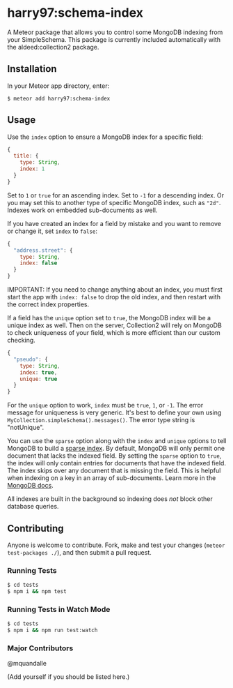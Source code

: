 harry97:schema-index
=========================

A Meteor package that allows you to control some MongoDB indexing from your SimpleSchema. This package is currently included automatically with the aldeed:collection2 package.

## Installation

In your Meteor app directory, enter:

```
$ meteor add harry97:schema-index
```

## Usage

Use the `index` option to ensure a MongoDB index for a specific field:

```js
{
  title: {
    type: String,
    index: 1
  }
}
```

Set to `1` or `true` for an ascending index. Set to `-1` for a descending index. Or you may set this to another type of specific MongoDB index, such as `"2d"`. Indexes work on embedded sub-documents as well.

If you have created an index for a field by mistake and you want to remove or change it, set `index` to `false`:

```js
{
  "address.street": {
    type: String,
    index: false
  }
}
```

IMPORTANT: If you need to change anything about an index, you must first start the app with `index: false` to drop the old index, and then restart with the correct index properties.

If a field has the `unique` option set to `true`, the MongoDB index will be a unique index as well. Then on the server, Collection2 will rely on MongoDB to check uniqueness of your field, which is more efficient than our custom checking.

```js
{
  "pseudo": {
    type: String,
    index: true,
    unique: true
  }
}
```

For the `unique` option to work, `index` must be `true`, `1`, or `-1`. The error message for uniqueness is very generic. It's best to define your own using `MyCollection.simpleSchema().messages()`. The error type string is "notUnique".

You can use the `sparse` option along with the `index` and `unique` options to tell MongoDB to build a [sparse index](http://docs.mongodb.org/manual/core/index-sparse/#index-type-sparse). By default, MongoDB will only permit one document that lacks the indexed field. By setting the `sparse` option to `true`, the index will only contain entries for documents that have the indexed field. The index skips over any document that is missing the field. This is helpful when indexing on a key in an array of sub-documents. Learn more in the [MongoDB docs](http://docs.mongodb.org/manual/core/index-unique/#unique-index-and-missing-field).

All indexes are built in the background so indexing does *not* block other database queries.

## Contributing

Anyone is welcome to contribute. Fork, make and test your changes (`meteor test-packages ./`), and then submit a pull request.

### Running Tests

```bash
$ cd tests
$ npm i && npm test
```

### Running Tests in Watch Mode

```bash
$ cd tests
$ npm i && npm run test:watch
```

### Major Contributors

@mquandalle

(Add yourself if you should be listed here.)
